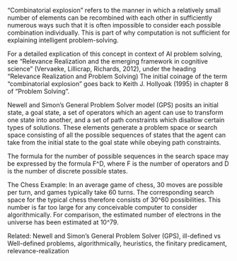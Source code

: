 “Combinatorial explosion” refers to the manner in which a relatively small number of elements can be recombined with each other in sufficiently numerous ways such that it is often impossible to consider each possible combination individually. This is part of why computation is not sufficient for explaining intelligent problem-solving.

For a detailed explication of this concept in context of AI problem solving, see “Relevance Realization and the emerging framework in cognitive science” (Vervaeke, Lillicrap, Richards, 2012), under the heading “Relevance Realization and Problem Solving)
The initial coinage of the term “combinatorial explosion” goes back to Keith J. Hollyoak (1995) in chapter 8 of “Problem Solving”.

Newell and Simon’s General Problem Solver model (GPS) posits an initial state, a goal state, a set of operators which an agent can use to transform one state into another, and a set of path constraints which disallow certain types of solutions. These elements generate a problem space or search space consisting of all the possible sequences of states that the agent can take from the initial state to the goal state while obeying path constraints.

The formula for the number of possible sequences in the search space may be expressed by the formula F^D, where F is the number of operators and D is the number of discrete possible states.

The Chess Example:
In an average game of chess, 30 moves are possible per turn, and games typically take 60 turns. The corresponding search space for the typical chess therefore consists of 30^60 possibilities. This number is far too large for any conceivable computer to consider algorithmically. For comparison, the estimated number of electrons in the universe has been estimated at 10^79.

Related: Newell and Simon’s General Problem Solver (GPS), ill-defined vs Well-defined problems, algorithmically, heuristics, the finitary predicament, relevance-realization
